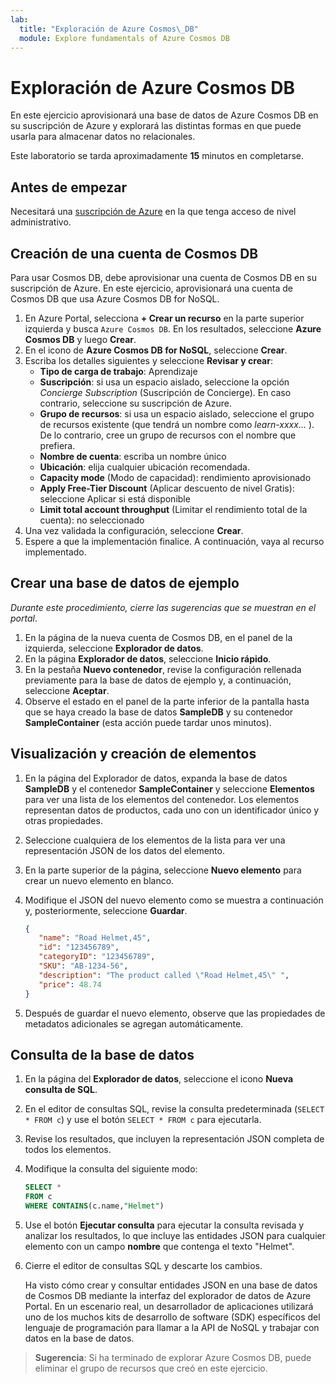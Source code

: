 ```yaml
---
lab:
  title: "Exploración de Azure Cosmos\_DB"
  module: Explore fundamentals of Azure Cosmos DB
---
```

# Exploración de Azure Cosmos DB

En este ejercicio aprovisionará una base de datos de Azure Cosmos DB en su suscripción de Azure y explorará las distintas formas en que puede usarla para almacenar datos no relacionales.

Este laboratorio se tarda aproximadamente **15** minutos en completarse.

## Antes de empezar

Necesitará una [suscripción de Azure](https://azure.microsoft.com/free) en la que tenga acceso de nivel administrativo.

## Creación de una cuenta de Cosmos DB

Para usar Cosmos DB, debe aprovisionar una cuenta de Cosmos DB en su suscripción de Azure. En este ejercicio, aprovisionará una cuenta de Cosmos DB que usa Azure Cosmos DB for NoSQL.

1. En Azure Portal, selecciona **+ Crear un recurso** en la parte superior izquierda y busca `Azure Cosmos DB`.  En los resultados, seleccione **Azure Cosmos DB** y luego **Crear**.
1. En el icono de **Azure Cosmos DB for NoSQL**, seleccione **Crear**.
1. Escriba los detalles siguientes y seleccione **Revisar y crear**:
    - **Tipo de carga de trabajo**: Aprendizaje
    - **Suscripción**: si usa un espacio aislado, seleccione la opción *Concierge Subscription* (Suscripción de Concierge). En caso contrario, seleccione su suscripción de Azure.
    - **Grupo de recursos**: si usa un espacio aislado, seleccione el grupo de recursos existente (que tendrá un nombre como *learn-xxxx…* ). De lo contrario, cree un grupo de recursos con el nombre que prefiera.
    - **Nombre de cuenta**: escriba un nombre único
    - **Ubicación**: elija cualquier ubicación recomendada.
    - **Capacity mode** (Modo de capacidad): rendimiento aprovisionado
    - **Apply Free-Tier Discount** (Aplicar descuento de nivel Gratis): seleccione Aplicar si está disponible
    - **Limit total account throughput** (Limitar el rendimiento total de la cuenta): no seleccionado
1. Una vez validada la configuración, seleccione **Crear**.
1. Espere a que la implementación finalice. A continuación, vaya al recurso implementado.

## Crear una base de datos de ejemplo

*Durante este procedimiento, cierre las sugerencias que se muestran en el portal*.

1. En la página de la nueva cuenta de Cosmos DB, en el panel de la izquierda, seleccione **Explorador de datos**.
1. En la página **Explorador de datos**, seleccione **Inicio rápido**.
1. En la pestaña **Nuevo contenedor**, revise la configuración rellenada previamente para la base de datos de ejemplo y, a continuación, seleccione **Aceptar**.
1. Observe el estado en el panel de la parte inferior de la pantalla hasta que se haya creado la base de datos **SampleDB** y su contenedor **SampleContainer** (esta acción puede tardar unos minutos).

## Visualización y creación de elementos

1. En la página del Explorador de datos, expanda la base de datos **SampleDB** y el contenedor **SampleContainer** y seleccione **Elementos** para ver una lista de los elementos del contenedor. Los elementos representan datos de productos, cada uno con un identificador único y otras propiedades.
1. Seleccione cualquiera de los elementos de la lista para ver una representación JSON de los datos del elemento.
1. En la parte superior de la página, seleccione **Nuevo elemento** para crear un nuevo elemento en blanco.
1. Modifique el JSON del nuevo elemento como se muestra a continuación y, posteriormente, seleccione **Guardar**.

    ```json
   {
       "name": "Road Helmet,45",
       "id": "123456789",
       "categoryID": "123456789",
       "SKU": "AB-1234-56",
       "description": "The product called \"Road Helmet,45\" ",
       "price": 48.74
   }
    ```

1. Después de guardar el nuevo elemento, observe que las propiedades de metadatos adicionales se agregan automáticamente.

## Consulta de la base de datos

1. En la página del **Explorador de datos**, seleccione el icono **Nueva consulta de SQL**.
1. En el editor de consultas SQL, revise la consulta predeterminada (`SELECT * FROM c`) y use el botón `SELECT * FROM c` para ejecutarla.
1. Revise los resultados, que incluyen la representación JSON completa de todos los elementos.
1. Modifique la consulta del siguiente modo:

    ```sql
   SELECT *
   FROM c
   WHERE CONTAINS(c.name,"Helmet")
    ```

1. Use el botón **Ejecutar consulta** para ejecutar la consulta revisada y analizar los resultados, lo que incluye las entidades JSON para cualquier elemento con un campo **nombre** que contenga el texto "Helmet".
1. Cierre el editor de consultas SQL y descarte los cambios.

    Ha visto cómo crear y consultar entidades JSON en una base de datos de Cosmos DB mediante la interfaz del explorador de datos de Azure Portal. En un escenario real, un desarrollador de aplicaciones utilizará uno de los muchos kits de desarrollo de software (SDK) específicos del lenguaje de programación para llamar a la API de NoSQL y trabajar con datos en la base de datos.

> **Sugerencia**: Si ha terminado de explorar Azure Cosmos DB, puede eliminar el grupo de recursos que creó en este ejercicio.
